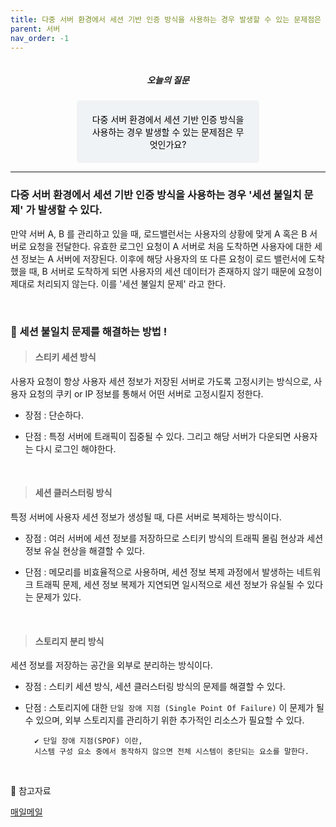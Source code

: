 ```yaml
---
title: 다중 서버 환경에서 세션 기반 인증 방식을 사용하는 경우 발생할 수 있는 문제점은 무엇인가요?
parent: 서버
nav_order: -1
---
```


<div style="text-align: center; display: flex;
    flex-direction: column;
    align-items: center;">
    <h5>오늘의 질문</h5>
    <div style="color: black; background-color: #F0F3F5; border-radius: 5px; width: 50%; padding: 20px;">
    다중 서버 환경에서 세션 기반 인증 방식을 사용하는 경우 발생할 수 있는 문제점은 무엇인가요?
    </div>
</div>

---

### 다중 서버 환경에서 세션 기반 인증 방식을 사용하는 경우 '세션 불일치 문제' 가 발생할 수 있다.

만약 서버 A, B 를 관리하고 있을 때, 로드밸런서는 사용자의 상황에 맞게 A 혹은 B 서버로 요청을 전달한다. 유효한 로그인 요청이 A 서버로 처음 도착하면 사용자에 대한 세션 정보는 A 서버에 저장된다. 이후에 해당 사용자의 또 다른 요청이 로드 밸런서에 도착했을 때, B 서버로 도착하게 되면 사용자의 세션 데이터가 존재하지 않기 때문에 요청이 제대로 처리되지 않는다. 이를 '세션 불일치 문제' 라고 한다.

<br>

### 🚀 세션 불일치 문제를 해결하는 방법 !

> #### 스티키 세션 방식

사용자 요청이 항상 사용자 세션 정보가 저장된 서버로 가도록 고정시키는 방식으로, 사용자 요청의 쿠키 or IP 정보를 통해서 어떤 서버로 고정시킬지 정한다.

- 장점 : 단순하다.

- 단점 : 특정 서버에 트래픽이 집중될 수 있다. 그리고 해당 서버가 다운되면 사용자는 다시 로그인 해야한다.

<br>

> #### 세션 클러스터링 방식

특정 서버에 사용자 세션 정보가 생성될 때, 다른 서버로 복제하는 방식이다.

- 장점 : 여러 서버에 세션 정보를 저장하므로 스티키 방식의 트래픽 몰림 현상과 세션 정보 유실 현상을 해결할 수 있다.

- 단점 : 메모리를 비효율적으로 사용하며, 세션 정보 복제 과정에서 발생하는 네트워크 트래픽 문제, 세션 정보 복제가 지연되면 일시적으로 세션 정보가 유실될 수 있다는 문제가 있다.

<br>

> #### 스토리지 분리 방식

세션 정보를 저장하는 공간을 외부로 분리하는 방식이다. 

- 장점 : 스티키 세션 방식, 세션 클러스터링 방식의 문제를 해결할 수 있다.

- 단점 : 스토리지에 대한 ```단일 장애 지점 (Single Point Of Failure)``` 이 문제가 될 수 있으며, 외부 스토리지를 관리하기 위한 추가적인 리소스가 필요할 수 있다.

        ✔️ 단일 장애 지점(SPOF) 이란,
        시스템 구성 요소 중에서 동작하지 않으면 전체 시스템이 중단되는 요소를 말한다.

<br>

🔖 참고자료

[매일메일](https://www.maeil-mail.kr/question/112)
